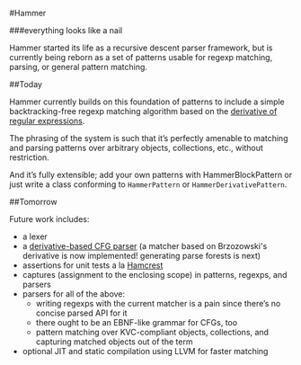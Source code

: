 #Hammer

###everything looks like a nail

Hammer started its life as a recursive descent parser framework, but is currently being reborn as a set of patterns usable for regexp matching, parsing, or general pattern matching.

##Today

Hammer currently builds on this foundation of patterns to include a simple backtracking-free regexp matching algorithm based on the [derivative of regular expressions](http://matt.might.net/articles/implementation-of-regular-expression-matching-in-scheme-with-derivatives/).

The phrasing of the system is such that it’s perfectly amenable to matching and parsing patterns over arbitrary objects, collections, etc., without restriction.

And it’s fully extensible; add your own patterns with HammerBlockPattern or just write a class conforming to `HammerPattern` or `HammerDerivativePattern`.

##Tomorrow

Future work includes:

- a lexer
- a [derivative-based CFG parser](http://matt.might.net/articles/parsing-with-derivatives/) (a matcher based on Brzozowski's derivative is now implemented! generating parse forests is next)
- assertions for unit tests a la [Hamcrest](http://code.google.com/p/hamcrest/wiki/TutorialObjectiveC)
- captures (assignment to the enclosing scope) in patterns, regexps, and parsers
- parsers for all of the above:
	- writing regexps with the current matcher is a pain since there’s no concise parsed API for it
	- there ought to be an EBNF-like grammar for CFGs, too
	- pattern matching over KVC-compliant objects, collections, and capturing matched objects out of the term
- optional JIT and static compilation using LLVM for faster matching